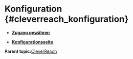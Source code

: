 # Konfiguration {#cleverreach_konfiguration}

-   **[Zugang gewähren](7_4_25_4_1_CleverReach_KonfigurationZugangGewaehren.md)**  

-   **[Konfigurationsseite](7_4_25_4_2_CleverReach_KonfigurationKonfigurationsseite.md)**  


**Parent topic:**[CleverReach](7_4_25_CleverReach.md)

